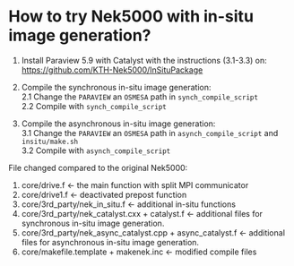 # How to try Nek5000 with in-situ image generation? 
1. Install Paraview 5.9 with Catalyst with the instructions (3.1-3.3) on: 
https://github.com/KTH-Nek5000/InSituPackage

2. Compile the synchronous in-situ image generation:  
2.1 Change the `PARAVIEW` an `OSMESA` path in `synch_compile_script`   
2.2 Compile with `synch_compile_script`   


3. Compile the asynchronous in-situ image generation:   
3.1 Change the `PARAVIEW` an `OSMESA` path in `asynch_compile_script` and `insitu/make.sh`   
3.2 Compile with `asynch_compile_script`

File changed compared to the original Nek5000:
1. core/drive.f <- the main function with split MPI communicator
2. core/drive1.f <- deactivated prepost function
3. core/3rd_party/nek_in_situ.f <- additional in-situ functions
4. core/3rd_party/nek_catalyst.cxx + catalyst.f <- additional files for synchronous in-situ image generation. 
5. core/3rd_party/nek_async_catalyst.cpp + async_catalyst.f <- additional files for asynchronous in-situ image generation. 
6. core/makefile.template + makenek.inc <- modified compile files 